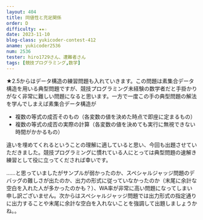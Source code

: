```yaml
---
layout: 404
title: 同値性と充足関係
order: D
difficulty: ★★☆
date: 2023-11-10
blog-class: yukicoder-contest-412
aname: yukicoder2536
num: 2536
tester: hiro1729さん、遭難者さん
tags: [競技プログラミング,数学]
---
```


<p>
★2.5からはデータ構造の練習問題も入れていきます。この問題は素集合データ構造を用いる典型問題ですが、競技プログラミング未経験の数学者だと手掛かりがなく非常に難しい問題になると思います。一方で一度この手の典型問題の解法を学んでしまえば素集合データ構造が
</p>
<ul>
<li> 複数の等式の成否そのもの（各変数の値を決めた時点で即座に定まるもの） </li>
<li> 複数の等式の成否の実際の計算（各変数の値を決めても実行に無視できない時間がかかるもの）</li>
</ul>
<p>
違いを埋めてくれるということの理解に適していると思い、今回も出題させていただきました。競技プログラミングに慣れている人にとっては典型問題の速解き練習として役に立ってくだされば幸いです。
</p>
<p>
……と思っていましたがサンプルが弱かったのか、スペシャルジャッジ問題のデバッグの難しさが出たのか、出力の形式に従っていなかったのか（末尾に余計な空白を入れた人が多かったのかも？）、WA率が非常に高い問題になってしまい申し訳ございません。次からはスペシャルジャッジ問題では出力形式の指定通りに出力することや末尾に余計な空白を入れないことを強調して出題しましょうかね。。
</p>
